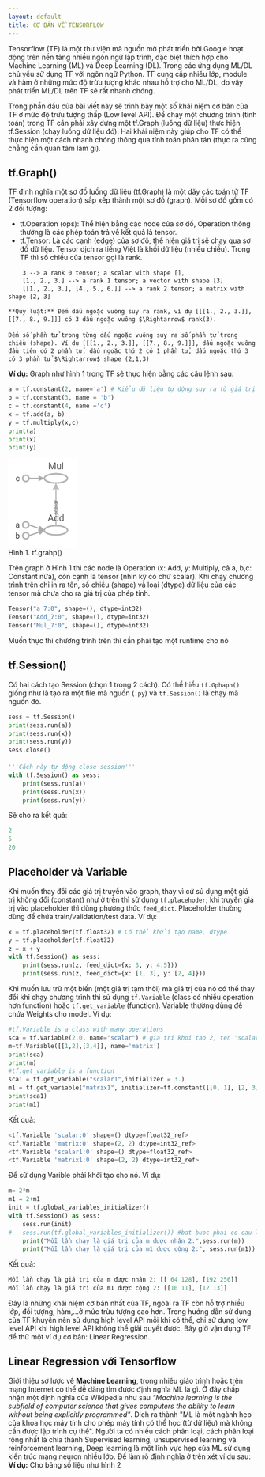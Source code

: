 ```yaml
---
layout: default
title: CƠ BẢN VỀ TENSORFLOW
---
```


Tensorflow (TF) là một thư viện mã nguồn mở phát triển bởi Google hoạt động trên nền tảng nhiều ngôn ngữ lập trình, đặc biệt thích hợp cho Machine Learning (ML) và Deep Learning (DL). Trong các ứng dụng ML/DL chủ yếu sử dụng TF với ngôn ngữ Python. TF cung cấp nhiều lớp, module và hàm ở những mức độ trừu tượng khác nhau hỗ trợ cho ML/DL, do vậy phát triển ML/DL trên TF sẽ rất nhanh chóng.

Trong phần đầu của bài viết này sẽ trình bày một số khái niệm cơ bản của TF ở mức độ trừu tượng thấp (Low level API). Để chạy một chương trình (tính toán) trong TF cần phải xây dựng một tf.Graph (luồng dữ liệu) thực hiện tf.Session (chạy luồng dữ liệu đó). Hai khái niệm này giúp cho TF có thể thực hiện một cách nhanh chóng thông qua tính toán phân tán (thực ra cũng chẳng cần quan tâm làm gì).
## tf.Graph()
TF định nghĩa một sơ đồ luồng dữ liệu (tf.Graph) là một dãy các toán tử TF (Tensorflow operation) sắp xếp thành một sơ đồ (graph). Mỗi sơ đồ gồm có 2 đối tượng:
- tf.Operation (ops): Thể hiện bằng các node của sơ đồ, Operation thông thường là các phép toán trả về kết quả là tensor.
- tf.Tensor: Là các cạnh (edge) của sơ đồ, thể hiện giá trị sẽ chạy qua sơ đồ dữ liệu. Tensor dịch ra tiếng Việt là khối dữ liệu (nhiều chiều). Trong TF thì số chiều của tensor gọi là rank.
```
    3 --> a rank 0 tensor; a scalar with shape [],
    [1., 2., 3.] --> a rank 1 tensor; a vector with shape [3]
    [[1., 2., 3.], [4., 5., 6.]] --> a rank 2 tensor; a matrix with shape [2, 3]
```
    **Quy luật:** Đếm dấu ngoặc vuông suy ra rank, ví dụ [[[1., 2., 3.]], [[7., 8., 9.]]] có 3 dấu ngoặc vuông $\Rightarrow$ rank(3). 

    Đếm số phần tử trong từng dấu ngoặc vuông suy ra số phần tử trong chiều (shape). Ví dụ [[[1., 2., 3.]], [[7., 8., 9.]]], dấu ngoặc vuông đầu tiên có 2 phần tử, dấu ngoặc thứ 2 có 1 phần tử, dấu ngoặc thứ 3 có 3 phần tử $\Rightarrow$ shape (2,1,3)

**Ví dụ:** Graph như hình 1 trong TF sẽ thực hiện bằng các câu lệnh sau:

```python
a = tf.constant(2, name='a') # Kiểu dữ liệu tự động suy ra từ giá trị constant
b = tf.constant(3, name = 'b')
c = tf.constant(4, name ='c')
x = tf.add(a, b)
y = tf.multiply(x,c)
print(a)
print(x)
print(y)
```

<div class="imgcap">
 <img src ="/images/bai-03/tfgraph.PNG" align = "center">
 <div class = "thecap">Hình 1. tf.grahp()</div>
</div>

Trên graph ở Hình 1 thì các node là Operation (x: Add, y: Multiply, cả a, b,c: Constant nữa), còn cạnh là tensor (nhìn kỹ có chữ scalar). Khi chạy chương trình trên chỉ in ra tên, số chiều (shape) và loại (dtype) dữ liệu của các tensor mà chưa cho ra giá trị của phép tính.
```python
Tensor("a_7:0", shape=(), dtype=int32)
Tensor("Add_7:0", shape=(), dtype=int32)
Tensor("Mul_7:0", shape=(), dtype=int32)
```
 Muốn thực thi chương trình trên thì cần phải tạo một runtime cho nó
## tf.Session()
Có hai cách tạo Session (chọn 1 trong 2 cách). Có thể hiểu ```tf.Gphaph()``` giống như là tạo ra một file mã nguồn (```.py```) và ```tf.Session()``` là chạy mã nguồn đó.

```python
sess = tf.Session()
print(sess.run(a))
print(sess.run(x))
print(sess.run(y))
sess.close()

'''Cách này tự động close session'''
with tf.Session() as sess:
    print(sess.run(a))
    print(sess.run(x))
    print(sess.run(y))
```

Sẽ cho ra kết quả:

```python
2
5
20
```
## Placeholder và Variable
Khi muốn thay đổi các giá trị truyền vào graph, thay vì cứ sủ dụng một giá trị không đổi (constant) như ở trên thì sử dụng ```tf.placehoder```; khi truyền giá trị vào placeholder thì dùng phương thức ```feed_dict```. Placeholder thường dùng để chứa train/validation/test data. Ví dụ:

```python
x = tf.placeholder(tf.float32) # Có thể khởi tạo name, dtype
y = tf.placeholder(tf.float32)
z = x + y
with tf.Session() as sess:
    print(sess.run(z, feed_dict={x: 3, y: 4.5}))
    print(sess.run(z, feed_dict={x: [1, 3], y: [2, 4]}))
```

Khi muốn lưu trữ một biến (một giá trị tạm thời) mà giá trị của nó có thể thay đổi khi chạy chương trình thì sử dụng ```tf.Variable``` (class có nhiều operation hơn function) hoặc ```tf.get_variable``` (function). Variable thường dùng để chứa Weights cho model. Ví dụ:
```python
#tf.Variable is a class with many operations
sca = tf.Variable(2.0, name="scalar") # gia tri khoi tao 2, ten 'scalar', shape, type tu dong sinh ra tu ininitial value
m=tf.Variable([[1,2],[3,4]], name='matrix')
print(sca)
print(m)
#tf.get_variable is a function
sca1 = tf.get_variable("scalar1",initializer = 3.)
m1 = tf.get_variable("matrix1", initializer=tf.constant([[0, 1], [2, 3]]))
print(sca1)
print(m1)
```

Kết quả:

```python
<tf.Variable 'scalar:0' shape=() dtype=float32_ref>
<tf.Variable 'matrix:0' shape=(2, 2) dtype=int32_ref>
<tf.Variable 'scalar1:0' shape=() dtype=float32_ref>
<tf.Variable 'matrix1:0' shape=(2, 2) dtype=int32_ref>
```

Để sử dụng Varible phải khởi tạo cho nó. Ví dụ:

```python
m= 2*m
m1 = 2+m1
init = tf.global_variables_initializer()
with tf.Session() as sess:
    sess.run(init)
#   sess.run(tf.global_variables_initializer()) #bat buoc phai co cau lenh khoi tao nay
    print("Mỗi lần chạy là giá trị của m được nhân 2:",sess.run(m))
    print("Mỗi lần chạy là giá trị của m1 được cộng 2:", sess.run(m1))
```

Kết quả:

```python
Mỗi lần chạy là giá trị của m được nhân 2: [[ 64 128], [192 256]]
Mỗi lần chạy là giá trị của m1 được cộng 2: [[10 11], [12 13]]
```

Đây là những khái niệm cơ bản nhất của TF, ngoài ra TF còn hỗ trợ nhiều lớp, đối tượng, hàm,...ở mức trừu tượng cao hơn. Trong hướng dẫn sử dụng của TF khuyên nên sử dụng high level API mỗi khi có thể, chỉ sử dụng low level API khi high level API không thể giải quyết được. Bây giờ vận dụng TF để thử một 
ví dụ cơ bản: Linear Regression.
## Linear Regression với Tensorflow
Giới thiệu sơ lược về **Machine Learning**, trong nhiều giáo trình hoặc trên mạng Internet có thể dễ dàng tìm được định nghĩa ML là gì. Ở đây chấp nhận một định nghĩa của Wikipedia như sau *"Machine learning is the subfield of computer science that gives computers the ability to learn without being explicitly programmed"*. Dịch ra thành "ML là một ngành hẹp của khoa học máy tính cho phép máy tính có thể học (từ dữ liệu) mà không cần được lập trình cụ thể". Người ta có nhiều cách phân loại, cách phân loại rộng nhất là chia thành Supervised learning, unsupervised learning và reinforcement learning, Deep learning là một lĩnh vực hẹp của ML sử dụng kiến trúc mạng neuron nhiều lớp. Để làm rõ định nghĩa ở trên xét ví dụ sau:
**Ví dụ:** Cho bảng số liệu như hình 2